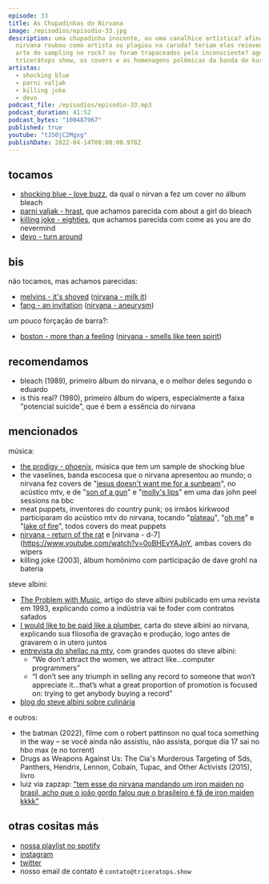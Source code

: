 ```yaml
---
episode: 33
title: As Chupadinhas do Nirvana
image: /episodios/episodio-33.jpg
description: uma chupadinha inocente, ou uma canalhice artística? afinal, o
  nirvana roubou como artista ou plagiou na caruda? teriam eles reinventado a
  arte do sampling no rock? ou foram trapaceados pelo inconsciente? agora, em
  tricerátops show, os covers e as homenagens polêmicas da banda de kurt cobain
artistas:
  - shocking blue
  - parni valjak
  - killing joke
  - devo
podcast_file: /episodios/episodio-33.mp3
podcast_duration: 41:52
podcast_bytes: "100487967"
published: true
youtube: "tJ50jC2Mgxg"
publishDate: 2022-04-14T08:00:00.978Z
---
```

## tocamos
* [shocking blue - love buzz](https://www.youtube.com/watch?v=JAvYUFcRnO4), da qual o nirvan
a fez um cover no álbum bleach
* [parni valjak - hrast](https://www.youtube.com/watch?v=80-ekOM9XXk), que achamos parecida com about a girl do bleach
* [killing joke - eighties](https://www.youtube.com/watch?v=x1U1Ue_5kq8), que achamos parecida com come as you are do nevermind
* [devo - turn around](https://www.youtube.com/watch?v=xJFndSJVSYA)

## bis
não tocamos, mas achamos parecidas:

* [melvins - it's shoved](https://www.youtube.com/watch?v=dBW9tTpuXSA) ([nirvana - milk it](https://www.youtube.com/watch?v=X0d2f_EqXNc))
* [fang - an invitation](https://www.youtube.com/watch?v=6SC1bwWcido) ([nirvana - aneurysm](https://www.youtube.com/watch?v=y7TPnH5emFg))

um pouco forçação de barra?:

* [boston - more than a feeling](https://www.youtube.com/watch?v=t4QK8RxCAwo) ([nirvana - smells like teen spirit](https://www.youtube.com/watch?v=hTWKbfoikeg))

## recomendamos
* bleach (1989), primeiro álbum do nirvana, e o melhor deles segundo o eduardo
* is this real? (1980), primeiro álbum do wipers, especialmente a faixa "potencial suicide",
 que é bem a essência do nirvana

## mencionados
música:

* [the prodigy - phoenix](https://www.youtube.com/watch?v=fLEEKAVjb_c), música que tem um sample de shocking blue
* the vaselines, banda escocesa que o nirvana apresentou ao mundo; o nirvana fez covers de "[jesus doesn't want me for a sunbeam](https://www.youtube.com/watch?v=bVjeYbRmkQ4)", no acústico mtv, e de "[son of a gun](https://www.youtube.com/watch?v=tw4VCu6JKkY)" e "[molly's lips](https://www.youtube.com/watch?v=sIg1ApHMO2E)" em uma das john peel sessions na bbc
* meat puppets, inventores do country punk; os irmãos kirkwood participaram do acústico mtv do nirvana, tocando "[plateau](https://www.youtube.com/watch?v=Sj8UbmdV7bk)", "[oh me](https://www.youtube.com/watch?v=T5LtSKKr7oY)" e "[lake of fire](https://www.youtube.com/watch?v=d4LdUQzCPPM)", todos covers do meat puppets
* [nirvana - return of the rat](https://www.youtube.com/watch?v=8mvR-ST_zgo) e [nirvana - d-7](https://www.youtube.com/watch?v=0oBHEvYAJnY, ambas covers do wipers
* killing joke (2003), álbum homônimo com participação de dave grohl na bateria

steve albini:

* [The Problem with Music](https://thebaffler.com/salvos/the-problem-with-music), artigo do steve albini publicado em uma revista em 1993, explicando como a indústria vai te foder com contratos safados
* [I would like to be paid like a plumber](https://news.lettersofnote.com/p/nirvana?s=r), carta do steve albini ao nirvana, explicando sua filosofia de gravação e produção, logo antes de gravarem o in utero juntos
* [entrevista do shellac na mtv](https://www.youtube.com/watch?v=8DoMuKTVkl8), com grandes quotes do steve albini:
  * “We don’t attract the women, we attract like…computer programmers”
  * “I don’t see any triumph in selling any record to someone that won’t appreciate it…that’s what a great proportion of promotion is focused on: trying to get anybody buying a record”
* [blog do steve albini sobre culinária](https://web.archive.org/web/20180125095923/http://whatimadeheatherfordinner.stevealbinicooks.com/)

e outros:

* the batman (2022), filme com o robert pattinson no qual toca something in the way – se você ainda não assistiu, não assista, porque dia 17 sai no hbo max (e no torrent)
* Drugs as Weapons Against Us: The Cia's Murderous Targeting of Sds, Panthers, Hendrix, Lennon, Cobain, Tupac, and Other Activists (2015), livro
* luiz via zapzap: ["tem esse do nirvana mandando um iron maiden no brasil, acho que o joão gordo falou que o brasileiro é fã de iron maiden kkkk"](https://www.youtube.com/watch?v=wRzw3MgWBJQ)

## otras cositas más
* [nossa playlist no spotify](https://open.spotify.com/playlist/0UiztKuga6LmTAxWTsUQdw?si=fb96026bc1994d90)
* [instagram](https://www.instagram.com/triceratops.show/)
* [twitter](https://twitter.com/TriceratopsShow/)
* nosso email de contato é `contato@triceratops.show`

